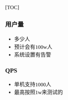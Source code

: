 <span style="font-family:Simsun,serif; font-size:17px;">

[TOC]

### 用户量

- 多少人
- 预计会有100w人
- 系统设置有告警

### QPS

- 单机支持1000人
- 最高按照1w来测试的

</span>